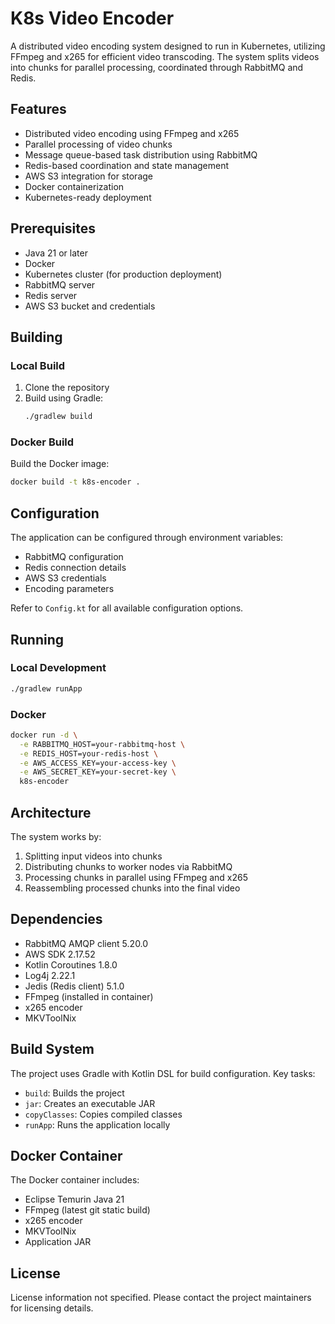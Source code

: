 # K8s Video Encoder

A distributed video encoding system designed to run in Kubernetes, utilizing FFmpeg and x265 for efficient video transcoding. The system splits videos into chunks for parallel processing, coordinated through RabbitMQ and Redis.

## Features

- Distributed video encoding using FFmpeg and x265
- Parallel processing of video chunks
- Message queue-based task distribution using RabbitMQ
- Redis-based coordination and state management
- AWS S3 integration for storage
- Docker containerization
- Kubernetes-ready deployment

## Prerequisites

- Java 21 or later
- Docker
- Kubernetes cluster (for production deployment)
- RabbitMQ server
- Redis server
- AWS S3 bucket and credentials

## Building

### Local Build

1. Clone the repository
2. Build using Gradle:
   ```bash
   ./gradlew build
   ```

### Docker Build

Build the Docker image:
```bash
docker build -t k8s-encoder .
```

## Configuration

The application can be configured through environment variables:

- RabbitMQ configuration
- Redis connection details
- AWS S3 credentials
- Encoding parameters

Refer to `Config.kt` for all available configuration options.

## Running

### Local Development

```bash
./gradlew runApp
```

### Docker

```bash
docker run -d \
  -e RABBITMQ_HOST=your-rabbitmq-host \
  -e REDIS_HOST=your-redis-host \
  -e AWS_ACCESS_KEY=your-access-key \
  -e AWS_SECRET_KEY=your-secret-key \
  k8s-encoder
```

## Architecture

The system works by:
1. Splitting input videos into chunks
2. Distributing chunks to worker nodes via RabbitMQ
3. Processing chunks in parallel using FFmpeg and x265
4. Reassembling processed chunks into the final video

## Dependencies

- RabbitMQ AMQP client 5.20.0
- AWS SDK 2.17.52
- Kotlin Coroutines 1.8.0
- Log4j 2.22.1
- Jedis (Redis client) 5.1.0
- FFmpeg (installed in container)
- x265 encoder
- MKVToolNix

## Build System

The project uses Gradle with Kotlin DSL for build configuration. Key tasks:
- `build`: Builds the project
- `jar`: Creates an executable JAR
- `copyClasses`: Copies compiled classes
- `runApp`: Runs the application locally

## Docker Container

The Docker container includes:
- Eclipse Temurin Java 21
- FFmpeg (latest git static build)
- x265 encoder
- MKVToolNix
- Application JAR

## License

License information not specified. Please contact the project maintainers for licensing details.
